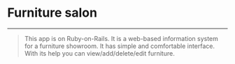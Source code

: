 # Furniture salon
***
> This app is on Ruby-on-Rails. It is a web-based information system for a furniture showroom. It has simple and comfortable interface. With its help you can view/add/delete/edit furniture.
